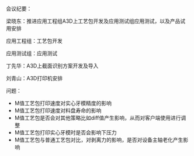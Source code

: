 会议纪要：

梁晓东：推进应用工程组A3D上工艺包开发及应用测试组应用测试，以及产品试用安排

应用工程组：工艺包开发

应用测试组：应用测试

丁先华：A3D上截面识别方案开发及导入

刘青山：A3D打印机安排



问题：

- M值工艺包打印速度对实心牙模精度的影响
- M值工艺包打印速度对料盘寿命的影响
- M值工艺包是否会对其他策略比如diff值产生影响，从而对客户端使用进行调整
- M值工艺包打印实心牙模时是否会影响下压力
- M值工艺包与普通工艺包对比，对剥离力的影响，是否对设备主轴老化产生影响